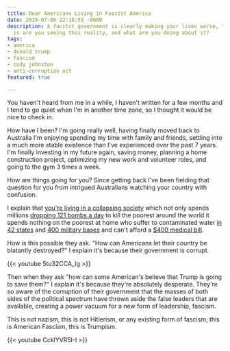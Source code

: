 ```yaml
---
title: Dear Americans Living in Fascist America
date: 2018-07-06 22:18:53 -0600
description: A facitst government is clearly making your lives worse, the question
  is are you seeing this reality, and what are you doing about it?
tags:
- america
- donald trump
- fascism
- cody johnston
- anti-corruption act
featured: true

---
```

You haven't heard from me in a while, I haven't written for a few months and I tend to go quiet when I'm in another time zone, so I thought it would be nice to check in.

How have I been? I'm going really well, having finally moved back to Australia I'm enjoying spending my time with family and friends, settling into a much more stable existence than I've experienced over the past 7 years. I'm finally investing in my future again, saving money, planning a home construction project, optimizing my new work and volunteer roles, and going to the gym 3 times a week.

How are things going for you? Since getting back I've been fielding that question for you from intrigued Australians watching your country with confusion.

I explain that [you're living in a collapsing society](http://fortune.com/2015/07/20/united-states-decline-statistics-economic/) which not only spends millions [dropping 121 bombs a day](https://www.truthdig.com/articles/trumps-military-drops-a-bomb-every-12-minutes-and-no-one-is-talking-about-it/) to kill the poorest around the world it spends nothing on the poorest at home who suffer to contaminated water [in 42 states](https://www.thoughtco.com/chemical-contaminated-tap-water-in-us-1204205) and [400 military bases](https://www.military.com/daily-news/2017/04/25/nearly-400-military-bases-must-be-tested-water-contamination.html) and can't afford a [$400 medical bill](http://money.cnn.com/2018/05/22/pf/emergency-expenses-household-finances/index.html).

How is this possible they ask. "How can Americans let their country be blatantly destroyed?" I explain it's because their government is corrupt.

{{< youtube 5tu32CCA_Ig >}}

Then when they ask "how can some American's believe that Trump is going to save them?" I explain it's because they're absolutely desperate. They're so aware of the corruption of their government that the masses of both sides of the political spectrum have thrown aside the false leaders that are available, creating a power vacuum for a new form of leadership, fascism.

This is not nazism, this is not Hitlerism, or any existing form of fascism; this is American Fascism, this is Trumpism.

{{< youtube CcklYVR5I-I >}}